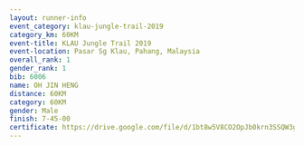```yaml
---
layout: runner-info 
event_category: klau-jungle-trail-2019 
category_km: 60KM 
event-title: KLAU Jungle Trail 2019 
event-location: Pasar Sg Klau, Pahang, Malaysia 
overall_rank: 1
gender_rank: 1
bib: 6006
name: OH JIN HENG
distance: 60KM
category: 60KM
gender: Male
finish: 7-45-00
certificate: https://drive.google.com/file/d/1bt8w5V8CO2OpJb0krn3SSQW3gp6lYvxT/view?usp=sharing
---
```

